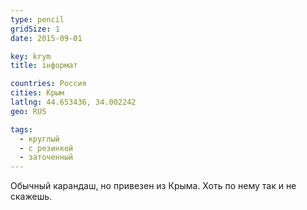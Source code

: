 ```yaml
---
type: pencil
gridSize: 1
date: 2015-09-01

key: krym
title: iнформат

countries: Россия
cities: Крым
latlng: 44.653436, 34.002242
geo: RUS

tags:
  - круглый
  - с резинкой
  - заточенный
---
```


Обычный карандаш, но привезен из Крыма. Хоть по нему так и не скажешь.
